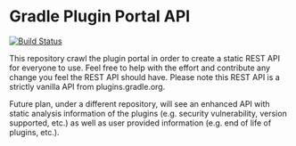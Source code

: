 # Gradle Plugin Portal API

[![Build Status](https://travis-ci.com/gradle-plugins/portal-api.svg?branch=master)](https://travis-ci.com/gradle-plugins/portal-api)

This repository crawl the plugin portal in order to create a static REST API for everyone to use.
Feel free to help with the effort and contribute any change you feel the REST API should have.
Please note this REST API is a strictly vanilla API from plugins.gradle.org.

Future plan, under a different repository, will see an enhanced API with static analysis information of the plugins (e.g. security vulnerability, version supported, etc.) as well as user provided information (e.g. end of life of plugins, etc.).
